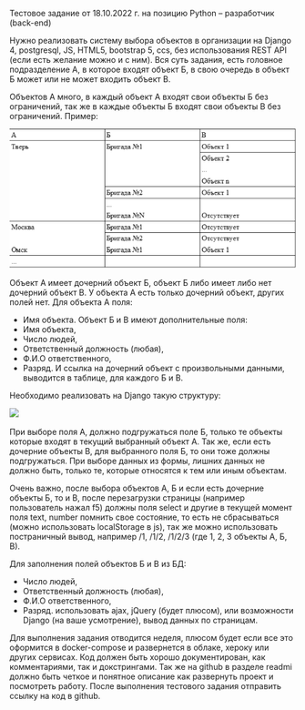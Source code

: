 Тестовое задание от 18.10.2022 г. на позицию Python – разработчик (back-end)

Нужно реализовать систему выбора объектов в организации на Django 4, postgresql, JS, HTML5, bootstrap 5, ccs, без использования REST API (если есть желание можно и с ним). Вся суть задания, есть головное подразделение А, в которое входят объект Б, в свою очередь в объект Б может или не может входить объект В.

Объектов А много, в каждый объект А входят свои объекты Б без ограничений, так же в каждые объекты Б входят свои объекты В без ограничений.
Пример:

<img src="table.png">


Объект А имеет дочерний объект Б, объект Б либо имеет либо нет дочерний объект В.
У объекта А есть только дочерний объект, других полей нет. 
Для объекта А поля:
- Имя объекта.
Объект Б и В имеют дополнительные поля:
- Имя объекта,
- Число людей, 
- Ответственный должность (любая),
- Ф.И.О ответственного,
- Разряд.
И ссылка на дочерний объект с произвольными данными, выводится в таблице, для каждого Б и В. 

Необходимо реализовать на Django такую структуру:

<img src="/form.png"/>

При выборе поля А, должно подгружаться поле Б, только те объекты которые входят в текущий выбранный объект А. Так же, если есть дочерние объекты В, для выбранного поля Б, то они тоже должны подгружаться. При выборе данных из формы, лишних данных не должно быть, только те, которые относятся к тем или иным объектам.

Очень важно, после выбора объектов А, Б и если есть дочерние объекты Б, то и В, после перезагрузки страницы (например пользователь нажал f5) должны поля select и другие в текущей момент поля text, number помнить свое состояние, то есть не сбрасываться (можно использовать localStorage в js), так же можно использовать постраничный вывод, например /1, /1/2, /1/2/3 (где 1, 2, 3 объекты А, Б, В). 

Для заполнения полей объектов Б и В из БД:
- Число людей, 
- Ответственный должность (любая),
- Ф.И.О ответственного,
- Разряд.
использовать ajax, jQuery (будет плюсом), или возможности Django (на ваше усмотрение), вывод данных по страницам.

Для выполнения задания отводится неделя, плюсом будет если все это оформится в docker-compose и развернется в облаке, хероку или других сервисах. Код должен быть хорошо документирован, как комментариями, так и докстрингами. Так же на github в разделе readmi должно быть четкое и понятное описание как развернуть проект и посмотреть работу. После выполнения тестового задания отправить ссылку на код в github.
